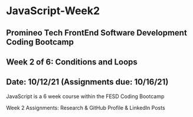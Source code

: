 # JavaScript-Week2

## Promineo Tech FrontEnd Software Development Coding Bootcamp 
## Week 2 of 6:   Conditions and Loops
## Date:  10/12/21 (Assignments due:  10/16/21) 

JavaScript is a 6 week course within the FESD Coding Bootcamp

Week 2 Assignments:  Research & GitHub Profile & LinkedIn Posts
